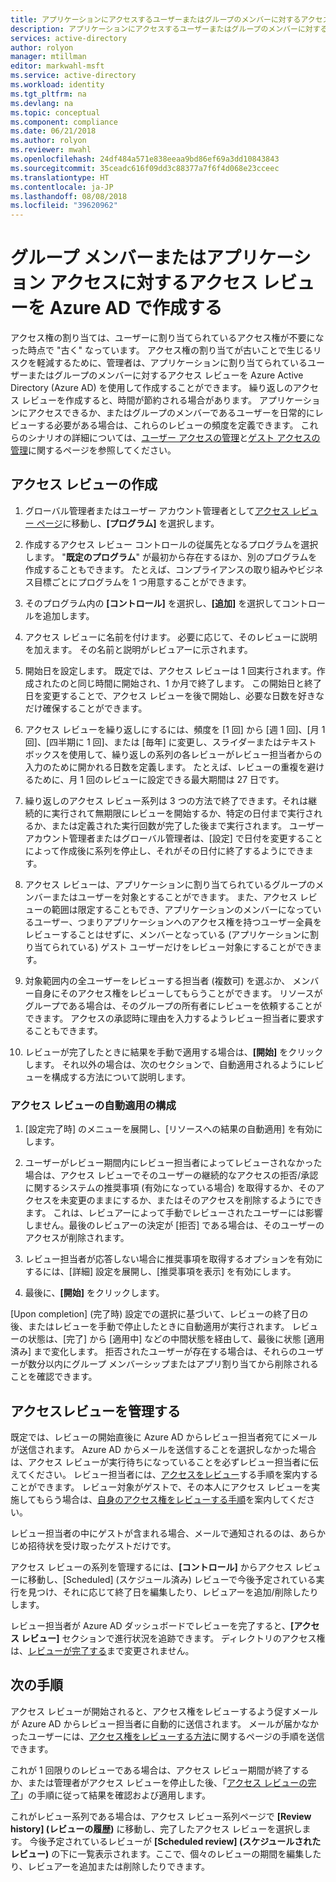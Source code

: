 ```yaml
---
title: アプリケーションにアクセスするユーザーまたはグループのメンバーに対するアクセス レビューを Azure AD で作成する | Microsoft Docs
description: アプリケーションにアクセスするユーザーまたはグループのメンバーに対するアクセス レビューを作成する方法について説明します。
services: active-directory
author: rolyon
manager: mtillman
editor: markwahl-msft
ms.service: active-directory
ms.workload: identity
ms.tgt_pltfrm: na
ms.devlang: na
ms.topic: conceptual
ms.component: compliance
ms.date: 06/21/2018
ms.author: rolyon
ms.reviewer: mwahl
ms.openlocfilehash: 24df484a571e838eeaa9bd86ef69a3dd10843843
ms.sourcegitcommit: 35ceadc616f09dd3c88377a7f6f4d068e23cceec
ms.translationtype: HT
ms.contentlocale: ja-JP
ms.lasthandoff: 08/08/2018
ms.locfileid: "39620962"
---
```

# <a name="create-an-access-review-of-group-members-or-application-access-with-azure-ad"></a>グループ メンバーまたはアプリケーション アクセスに対するアクセス レビューを Azure AD で作成する

アクセス権の割り当ては、ユーザーに割り当てられているアクセス権が不要になった時点で "古く" なっています。 アクセス権の割り当てが古いことで生じるリスクを軽減するために、管理者は、アプリケーションに割り当てられているユーザーまたはグループのメンバーに対するアクセス レビューを Azure Active Directory (Azure AD) を使用して作成することができます。 繰り返しのアクセス レビューを作成すると、時間が節約される場合があります。 アプリケーションにアクセスできるか、またはグループのメンバーであるユーザーを日常的にレビューする必要がある場合は、これらのレビューの頻度を定義できます。 これらのシナリオの詳細については、[ユーザー アクセスの管理](active-directory-azure-ad-controls-manage-user-access-with-access-reviews.md)と[ゲスト アクセスの管理](active-directory-azure-ad-controls-manage-guest-access-with-access-reviews.md)に関するページを参照してください。 

## <a name="create-an-access-review"></a>アクセス レビューの作成

1. グローバル管理者またはユーザー アカウント管理者として[アクセス レビュー ページ](https://portal.azure.com/#blade/Microsoft_AAD_ERM/DashboardBlade/)に移動し、**[プログラム]** を選択します。

2. 作成するアクセス レビュー コントロールの従属先となるプログラムを選択します。 "**既定のプログラム**" が最初から存在するほか、別のプログラムを作成することもできます。 たとえば、コンプライアンスの取り組みやビジネス目標ごとにプログラムを 1 つ用意することができます。

3. そのプログラム内の **[コントロール]** を選択し、**[追加]** を選択してコントロールを追加します。

4. アクセス レビューに名前を付けます。 必要に応じて、そのレビューに説明を加えます。 その名前と説明がレビュアーに示されます。

5. 開始日を設定します。 既定では、アクセス レビューは 1 回実行されます。作成されたのと同じ時間に開始され、1 か月で終了します。 この開始日と終了日を変更することで、アクセス レビューを後で開始し、必要な日数を好きなだけ確保することができます。

6. アクセス レビューを繰り返しにするには、頻度を [1 回] から [週 1 回]、[月 1 回]、[四半期に 1 回]、または [毎年] に変更し、スライダーまたはテキスト ボックスを使用して、繰り返しの系列の各レビューがレビュー担当者からの入力のために開かれる日数を定義します。 たとえば、レビューの重複を避けるために、月 1 回のレビューに設定できる最大期間は 27 日です。 

7.  繰り返しのアクセス レビュー系列は 3 つの方法で終了できます。それは継続的に実行されて無期限にレビューを開始するか、特定の日付まで実行されるか、または定義された実行回数が完了した後まで実行されます。 ユーザー アカウント管理者またはグローバル管理者は、[設定] で日付を変更することによって作成後に系列を停止し、それがその日付に終了するようにできます。

8. アクセス レビューは、アプリケーションに割り当てられているグループのメンバーまたはユーザーを対象とすることができます。 また、アクセス レビューの範囲は限定することもでき、アプリケーションのメンバーになっているユーザー、つまりアプリケーションへのアクセス権を持つユーザー全員をレビューすることはせずに、メンバーとなっている (アプリケーションに割り当てられている) ゲスト ユーザーだけをレビュー対象にすることができます。

9. 対象範囲内の全ユーザーをレビューする担当者 (複数可) を選ぶか、 メンバー自身にそのアクセス権をレビューしてもらうことができます。 リソースがグループである場合は、そのグループの所有者にレビューを依頼することができます。 アクセスの承認時に理由を入力するようレビュー担当者に要求することもできます。

10. レビューが完了したときに結果を手動で適用する場合は、**[開始]** をクリックします。  それ以外の場合は、次のセクションで、自動適用されるようにレビューを構成する方法について説明します。

### <a name="configuring-an-access-review-with-auto-apply"></a>アクセス レビューの自動適用の構成

1.  [設定完了時] のメニューを展開し、[リソースへの結果の自動適用] を有効にします。 

2.  ユーザーがレビュー期間内にレビュー担当者によってレビューされなかった場合は、アクセス レビューでそのユーザーの継続的なアクセスの拒否/承認に関するシステムの推奨事項 (有効になっている場合) を取得するか、そのアクセスを未変更のままにするか、またはそのアクセスを削除するようにできます。 これは、レビュアーによって手動でレビューされたユーザーには影響しません。最後のレビュアーの決定が [拒否] である場合は、そのユーザーのアクセスが削除されます。

3.  レビュー担当者が応答しない場合に推奨事項を取得するオプションを有効にするには、[詳細] 設定を展開し、[推奨事項を表示] を有効にします。
 
4.  最後に、**[開始]** をクリックします。

[Upon completion] (完了時) 設定での選択に基づいて、レビューの終了日の後、またはレビューを手動で停止したときに自動適用が実行されます。 レビューの状態は、[完了] から [適用中] などの中間状態を経由して、最後に状態 [適用済み] まで変化します。 拒否されたユーザーが存在する場合は、それらのユーザーが数分以内にグループ メンバーシップまたはアプリ割り当てから削除されることを確認できます。


## <a name="manage-the-access-review"></a>アクセスレビューを管理する

既定では、レビューの開始直後に Azure AD からレビュー担当者宛てにメールが送信されます。 Azure AD からメールを送信することを選択しなかった場合は、アクセス レビューが実行待ちになっていることを必ずレビュー担当者に伝えてください。 レビュー担当者には、[アクセスをレビュー](active-directory-azure-ad-controls-perform-access-review.md)する手順を案内することができます。 レビュー対象がゲストで、その本人にアクセス レビューを実施してもらう場合は、[自身のアクセス権をレビューする手順](active-directory-azure-ad-controls-perform-access-review.md)を案内してください。

レビュー担当者の中にゲストが含まれる場合、メールで通知されるのは、あらかじめ招待状を受け取ったゲストだけです。

アクセス レビューの系列を管理するには、**[コントロール]** からアクセス レビューに移動し、[Scheduled] (スケジュール済み) レビューで今後予定されている実行を見つけ、それに応じて終了日を編集したり、レビュアーを追加/削除したりします。 

レビュー担当者が Azure AD ダッシュボードでレビューを完了すると、**[アクセス レビュー]** セクションで進行状況を追跡できます。 ディレクトリのアクセス権は、[レビューが完了する](active-directory-azure-ad-controls-complete-access-review.md)まで変更されません。

## <a name="next-steps"></a>次の手順

アクセス レビューが開始されると、アクセス権をレビューするよう促すメールが Azure AD からレビュー担当者に自動的に送信されます。 メールが届かなかったユーザーには、[アクセス権をレビューする方法](active-directory-azure-ad-controls-perform-access-review.md)に関するページの手順を送信できます。 

これが 1 回限りのレビューである場合は、アクセス レビュー期間が終了するか、または管理者がアクセス レビューを停止した後、「[アクセス レビューの完了](active-directory-azure-ad-controls-complete-access-review.md)」の手順に従って結果を確認および適用します。  

これがレビュー系列である場合は、アクセス レビュー系列ページで **[Review history] (レビューの履歴)** に移動し、完了したアクセス レビューを選択します。  今後予定されているレビューが **[Scheduled review] (スケジュールされたレビュー)** の下に一覧表示されます。ここで、個々のレビューの期間を編集したり、レビュアーを追加または削除したりできます。

